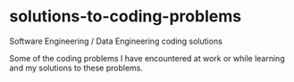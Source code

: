 # solutions-to-coding-problems
Software Engineering / Data Engineering coding solutions

Some of the coding problems I have encountered at work or while learning
and my solutions to these problems.
